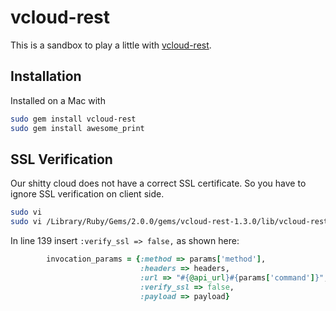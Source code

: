 # vcloud-rest

This is a sandbox to play a little with [vcloud-rest](https://github.com/astratto/vcloud-rest).

## Installation

Installed on a Mac with

```bash
sudo gem install vcloud-rest
sudo gem install awesome_print
```

## SSL Verification

Our shitty cloud does not have a correct SSL certificate. So you have to ignore SSL verification on client side.

```bash
sudo vi 
sudo vi /Library/Ruby/Gems/2.0.0/gems/vcloud-rest-1.3.0/lib/vcloud-rest/connection.rb
```

In line 139 insert `:verify_ssl => false,` as shown here:

```ruby
        invocation_params = {:method => params['method'],
                             :headers => headers,
                             :url => "#{@api_url}#{params['command']}",
                             :verify_ssl => false,
                             :payload => payload}
 ```

 